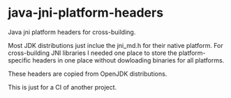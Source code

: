 # java-jni-platform-headers
Java jni platform headers for cross-building.

Most JDK distributions just inclue the jni_md.h for their native platform.
For cross-building JNI libraries I needed one place to store the platform-specific headers in one place
without dowloading binaries for all platforms.

These headers are copied from OpenJDK distributions.

This is just for a CI of another project.
